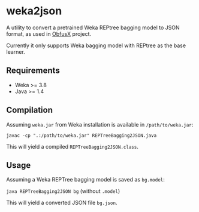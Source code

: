 # weka2json
A utility to convert a pretrained Weka REPtree bagging model to JSON format, as used in [ObfusX](https://github.com/wei-zeng/obfusX) project.

Currently it only supports Weka bagging model with REPtree as the base learner.

## Requirements
- Weka >= 3.8
- Java >= 1.4

## Compilation
Assuming `weka.jar` from Weka installation is available in `/path/to/weka.jar`: 

`javac -cp ".:/path/to/weka.jar" REPTreeBagging2JSON.java`

This will yield a compiled `REPTreeBagging2JSON.class`.

## Usage
Assuming a Weka REPTree bagging model is saved as `bg.model`:

`java REPTreeBagging2JSON bg` (without `.model`)

This will yield a converted JSON file `bg.json`.
